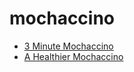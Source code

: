 # mochaccino

 * [3 Minute Mochaccino](../../index/3/3-minute-mochaccino.json)
 * [A Healthier Mochaccino](../../index/a/a-healthier-mochaccino.json)
